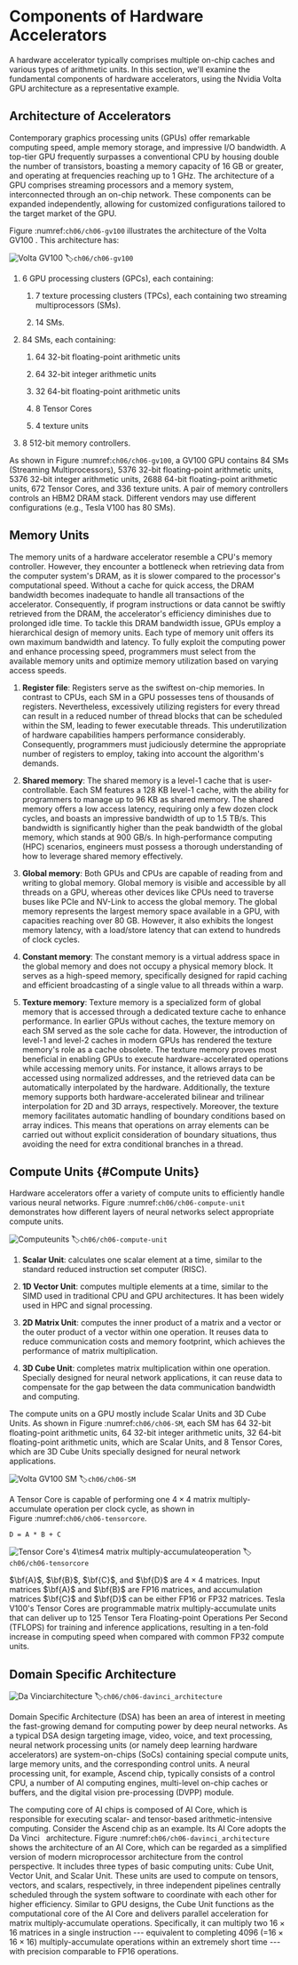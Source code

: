 # Components of Hardware Accelerators

A hardware accelerator typically comprises multiple on-chip caches and
various types of arithmetic units. In this section, we'll examine the
fundamental components of hardware accelerators, using the Nvidia Volta
GPU architecture as a representative example.

## Architecture of Accelerators

Contemporary graphics processing units (GPUs) offer remarkable computing
speed, ample memory storage, and impressive I/O bandwidth. A top-tier
GPU frequently surpasses a conventional CPU by housing double the number
of transistors, boasting a memory capacity of 16 GB or greater, and
operating at frequencies reaching up to 1 GHz. The architecture of a GPU
comprises streaming processors and a memory system, interconnected
through an on-chip network. These components can be expanded
independently, allowing for customized configurations tailored to the
target market of the GPU.

Figure :numref:`ch06/ch06-gv100` illustrates the architecture of the
Volta GV100 . This architecture has:

![Volta GV100](../img/ch06/V100.png)
:label:`ch06/ch06-gv100`

1.  6 GPU processing clusters (GPCs), each containing:

    1.  7 texture processing clusters (TPCs), each containing two
        streaming multiprocessors (SMs).

    2.  14 SMs.

2.  84 SMs, each containing:

    1.  64 32-bit floating-point arithmetic units

    2.  64 32-bit integer arithmetic units

    3.  32 64-bit floating-point arithmetic units

    4.  8 Tensor Cores

    5.  4 texture units

3.  8 512-bit memory controllers.

As shown in Figure :numref:`ch06/ch06-gv100`, a GV100 GPU contains 84 SMs (Streaming
Multiprocessors), 5376 32-bit floating-point arithmetic units, 5376
32-bit integer arithmetic units, 2688 64-bit floating-point arithmetic
units, 672 Tensor Cores, and 336 texture units. A pair of memory
controllers controls an HBM2 DRAM stack. Different vendors may use
different configurations (e.g., Tesla V100 has 80 SMs).

## Memory Units

The memory units of a hardware accelerator resemble a CPU's memory
controller. However, they encounter a bottleneck when retrieving data
from the computer system's DRAM, as it is slower compared to the
processor's computational speed. Without a cache for quick access, the
DRAM bandwidth becomes inadequate to handle all transactions of the
accelerator. Consequently, if program instructions or data cannot be
swiftly retrieved from the DRAM, the accelerator's efficiency diminishes
due to prolonged idle time. To tackle this DRAM bandwidth issue, GPUs
employ a hierarchical design of memory units. Each type of memory unit
offers its own maximum bandwidth and latency. To fully exploit the
computing power and enhance processing speed, programmers must select
from the available memory units and optimize memory utilization based on
varying access speeds.

1.  **Register file**: Registers serve as the swiftest on-chip memories.
    In contrast to CPUs, each SM in a GPU possesses tens of thousands of
    registers. Nevertheless, excessively utilizing registers for every
    thread can result in a reduced number of thread blocks that can be
    scheduled within the SM, leading to fewer executable threads. This
    underutilization of hardware capabilities hampers performance
    considerably. Consequently, programmers must judiciously determine
    the appropriate number of registers to employ, taking into account
    the algorithm's demands.

2.  **Shared memory**: The shared memory is a level-1 cache that is
    user-controllable. Each SM features a 128 KB level-1 cache, with the
    ability for programmers to manage up to 96 KB as shared memory. The
    shared memory offers a low access latency, requiring only a few
    dozen clock cycles, and boasts an impressive bandwidth of up to 1.5
    TB/s. This bandwidth is significantly higher than the peak bandwidth
    of the global memory, which stands at 900 GB/s. In high-performance
    computing (HPC) scenarios, engineers must possess a thorough
    understanding of how to leverage shared memory effectively.

3.  **Global memory**: Both GPUs and CPUs are capable of reading from
    and writing to global memory. Global memory is visible and
    accessible by all threads on a GPU, whereas other devices like CPUs
    need to traverse buses like PCIe and NV-Link to access the global
    memory. The global memory represents the largest memory space
    available in a GPU, with capacities reaching over 80 GB. However, it
    also exhibits the longest memory latency, with a load/store latency
    that can extend to hundreds of clock cycles.

4.  **Constant memory**: The constant memory is a virtual address space
    in the global memory and does not occupy a physical memory block. It
    serves as a high-speed memory, specifically designed for rapid
    caching and efficient broadcasting of a single value to all threads
    within a warp.

5.  **Texture memory**: Texture memory is a specialized form of global
    memory that is accessed through a dedicated texture cache to enhance
    performance. In earlier GPUs without caches, the texture memory on
    each SM served as the sole cache for data. However, the introduction
    of level-1 and level-2 caches in modern GPUs has rendered the
    texture memory's role as a cache obsolete. The texture memory proves
    most beneficial in enabling GPUs to execute hardware-accelerated
    operations while accessing memory units. For instance, it allows
    arrays to be accessed using normalized addresses, and the retrieved
    data can be automatically interpolated by the hardware.
    Additionally, the texture memory supports both hardware-accelerated
    bilinear and trilinear interpolation for 2D and 3D arrays,
    respectively. Moreover, the texture memory facilitates automatic
    handling of boundary conditions based on array indices. This means
    that operations on array elements can be carried out without
    explicit consideration of boundary situations, thus avoiding the
    need for extra conditional branches in a thread.

## Compute Units {#Compute Units}

Hardware accelerators offer a variety of compute units to efficiently
handle various neural networks.
Figure :numref:`ch06/ch06-compute-unit` demonstrates how different
layers of neural networks select appropriate compute units.

![Computeunits](../img/ch06/compute_unit.png)
:label:`ch06/ch06-compute-unit`

1.  **Scalar Unit**: calculates one scalar element at a time, similar to
    the standard reduced instruction set computer (RISC).

2.  **1D Vector Unit**: computes multiple elements at a time, similar to
    the SIMD used in traditional CPU and GPU architectures. It has been
    widely used in HPC and signal processing.

3.  **2D Matrix Unit**: computes the inner product of a matrix and a
    vector or the outer product of a vector within one operation. It
    reuses data to reduce communication costs and memory footprint,
    which achieves the performance of matrix multiplication.

4.  **3D Cube Unit**: completes matrix multiplication within one
    operation. Specially designed for neural network applications, it
    can reuse data to compensate for the gap between the data
    communication bandwidth and computing.

The compute units on a GPU mostly include Scalar Units and 3D Cube
Units. As shown in Figure :numref:`ch06/ch06-SM`, each SM has 64 32-bit floating-point
arithmetic units, 64 32-bit integer arithmetic units, 32 64-bit
floating-point arithmetic units, which are Scalar Units, and 8 Tensor
Cores, which are 3D Cube Units specially designed for neural network
applications.

![Volta GV100 SM](../img/ch06/SM.png)
:label:`ch06/ch06-SM`

A Tensor Core is capable of performing one $4\times4$ matrix
multiply-accumulate operation per clock cycle, as shown in
Figure :numref:`ch06/ch06-tensorcore`.

    D = A * B + C

![Tensor Core's $4\times4$ matrix multiply-accumulateoperation](../img/ch06/tensor_core.png)
:label:`ch06/ch06-tensorcore`

$\bf{A}$, $\bf{B}$, $\bf{C}$, and $\bf{D}$ are $4\times4$ matrices.
Input matrices $\bf{A}$ and $\bf{B}$ are FP16 matrices, and accumulation
matrices $\bf{C}$ and $\bf{D}$ can be either FP16 or FP32 matrices.
Tesla V100's Tensor Cores are programmable matrix multiply-accumulate
units that can deliver up to 125 Tensor Tera Floating-point Operations
Per Second (TFLOPS) for training and inference applications, resulting
in a ten-fold increase in computing speed when compared with common FP32
compute units.

## Domain Specific Architecture

![Da Vinciarchitecture](../img/ch06/davinci_architecture.png)
:label:`ch06/ch06-davinci_architecture`

Domain Specific Architecture (DSA) has been an area of interest in
meeting the fast-growing demand for computing power by deep neural
networks. As a typical DSA design targeting image, video, voice, and
text processing, neural network processing units (or namely deep
learning hardware accelerators) are system-on-chips (SoCs) containing
special compute units, large memory units, and the corresponding control
units. A neural processing unit, for example, Ascend chip, typically
consists of a control CPU, a number of AI computing engines, multi-level
on-chip caches or buffers, and the digital vision pre-processing (DVPP)
module.

The computing core of AI chips is composed of AI Core, which is
responsible for executing scalar- and tensor-based arithmetic-intensive
computing. Consider the Ascend chip as an example. Its AI Core adopts
the Da Vinci   architecture.
Figure :numref:`ch06/ch06-davinci_architecture` shows the architecture
of an AI Core, which can be regarded as a simplified version of modern
microprocessor architecture from the control perspective. It includes
three types of basic computing units: Cube Unit, Vector Unit, and Scalar
Unit. These units are used to compute on tensors, vectors, and scalars,
respectively, in three independent pipelines centrally scheduled through
the system software to coordinate with each other for higher efficiency.
Similar to GPU designs, the Cube Unit functions as the computational
core of the AI Core and delivers parallel acceleration for matrix
multiply-accumulate operations. Specifically, it can multiply two
$16\times16$ matrices in a single instruction --- equivalent to
completing 4096 (=$16\times16\times16$) multiply-accumulate operations
within an extremely short time --- with precision comparable to FP16
operations.
